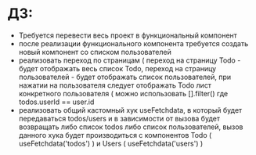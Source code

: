 # ДЗ:
- Требуется перевести весь проект в функциональный компонент
- после реализации функционального компонента требуется создать новый компонент со списком пользователей
- реализовать переход по страницам ( переход на страницу Todo - будет отображать весь список Todo, переход на страницу пользователей - будет отображать список пользователей, при нажатии на пользователя следует отображать Todo лист конкретного пользователя ( можно использовать [].filter() где todos.userId ==  user.id 
- реализовать общий кастомный хук useFetchdata, в который будет передаваться todos/users и в зависимости от вызова будет возвращать либо список todos либо список пользователей, вызов данного хука будет производиться с компонентов Todo ( useFetchdata('todos') ) и Users ( useFetchdata('users') ) 
